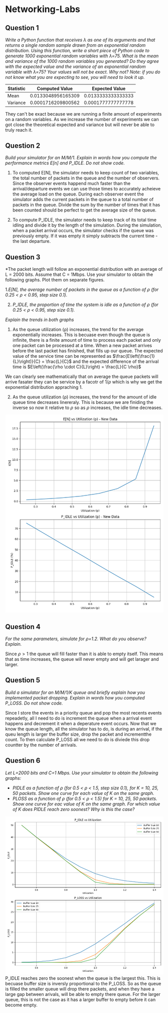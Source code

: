# Networking-Labs

## Question 1
*Write a Python function that receives λ as one of its arguments and that returns a single random sample
drawn from an exponential random distribution. Using this function, write a short piece of Python code
to generate 1000 exponential random variables with λ=75. What is the mean and variance of the 1000
random variables you generated? Do they agree with the expected value and the variance of an
exponential random variable with λ=75? Your values will not be exact. Why not? Note: if you do not
know what you are expecting to see, you will need to look it up.*

| **Statistic** | **Computed Value**       | **Expected Value**        |
|---------------|---------------------------|---------------------------|
| Mean          | 0.0133048956165309        | 0.0133333333333333        |
| Variance      | 0.0001716209800562        | 0.0001777777777778        |

They can't be exact because we are running a finite amount of experiments on a random variables. As we increase
the number of experiments we can got close the theoretical expected and variance but will never be able to truly reach it.

## Question 2
*Build your simulator for an M/M/1. Explain in words how you compute the performance metrics E[n] and
P_IDLE. Do not show code.*

1. To computed E[N], the simulator needs to keep count of two variables, the total number of packets 
in the queue and the number of observers. Since the observer events happend much faster than the 
arrival/departure events we can use those times to accurately acheieve the average load on the queue. 
During each observer event the simulator adds the current packets in the queue to a total number 
of packets in the queue. Divide the sum by the number of times that it has been counted should be
 perfect to get the average size of the queue.

2. To compute P_IDLE, the simulator needs to keep track of its total time idling and divide it by the 
length of the simulation. During the simulation, when a packet arrival occurs, the simulator checks if
the queue was previously empty. If it was empty it simply subtracts the current time - the last departure. 

## Question 3
*The packet length will follow an exponential distribution with an average of L = 2000 bits. Assume that C
= 1Mbps. Use your simulator to obtain the following graphs. Plot them on separate figures.

1.*E[N], the average number of packets in the queue as a function of ρ (for 0.25 < ρ < 0.95, step size 0.1).* 

2. *P_IDLE, the proportion of time the system is idle as a function of ρ (for 0.25 < ρ < 0.95, step size 0.1).*

*Explain the trends in both graphs*

1. As the queue utilization (ρ) increases, the trend for the average exponentially increases. This is becuase even though the queue is infinite, there is a finite amount of time to process each packet and only one packet can be processed at a time. When a new packet arrives before the last packet has finished, that fills up our queue. The expected value of the service time can be represented as $\frac{E\left(\frac{1}{L}\right)}{C} = \frac{L}{C}$ and the expected difference of the arrival time is $E\left(\frac{\rho \cdot C}{L}\right) = \frac{L}{C \rho}$

We can clearly see mathematically that on average the queue packets will arrive fasater they can be service by a facotr of $1/\rho$ which is why we get the exponential distribution appraching 1. 

2. As the queue utilization (ρ) increases, the trend for the amount of idle queue time decreases linereraly. This is because we are finiding the inverse so now it relative to $\rho$ so as $\rho$ increases, the idle time decreases.

![Graph for Question 3](./plot3.png)

## Question 4

*For the same parameters, simulate for ρ=1.2. What do you observe? Explain.*

Since $\rho > 1$ the queue will fill faster than it is able to empty itself. This means that as time increases, the queue will never empty and will get larager and larger. 

## Question 5

*Build a simulator for an M/M/1/K queue and briefly explain how you implemented packet dropping. Explain in words how you computed P_LOSS. Do not show code.*

Since I store the events in a priority queue and pop the most recents events repeadetly, all I need to do is increment the queue when a arrival event happens and decrement it when a deperature event occurs. Now that we know the queue length, all the simulator has to do, is during an arrival, if the queu length is larger the buffer size, drop the packet and incrementthe count. To then calculate P_LOSS all we need to do is diviede this drop countter by the number of arrivals.

## Question 6
*Let L=2000 bits and C=1 Mbps. Use your simulator to obtain the following graphs:*
- *PIDLE as a function of ρ (for 0.5 < ρ < 1.5, step size 0.1), for K = 10, 25, 50 packets. Show one curve for each value of K on the same graph.*
- *PLOSS as a function of ρ (for 0.5 < ρ < 1.5) for K = 10, 25, 50 packets. Show one curve for eac value of K on the same graph.*
*For which value of K does PIDLE reach zero soonest? Why is this the case?*

![Graph for Question 6](./plot6.png)
P_IDLE reaches zero the soonest when the queue is the largest this. This is becuase buffer size is inversly proportional to the P_LOSS. So as the queue is filled the smaller queue will drop there packets, and when they have a large gap between arivals, will be able to empty there queue. For the larger queue, this is not the case as it has a larger buffer to empty before it can become empty.
